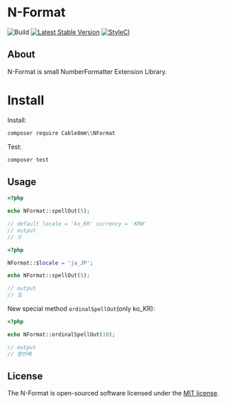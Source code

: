 # N-Format

![Build](https://github.com/cable8mm/n-format/workflows/Build/badge.svg)
[![Latest Stable Version](https://poser.pugx.org/cable8mm/n-format/v)](//packagist.org/packages/cable8mm/n-format)
[![StyleCI](https://github.styleci.io/repos/272403982/shield?branch=master)](https://github.styleci.io/repos/272403982)

## About

N-Format is small NumberFormatter Extension Library.

# Install

Install:

```sh
composer require Cable8mm\\NFormat
```

Test:

```sh
composer test
```

## Usage

```php
<?php

echo NFormat::spellOut(5);

// default locale = 'ko_KR' currency = 'KRW'
// output
// 오
```

```php
<?php

NFormat::$locale = 'ja_JP';

echo NFormat::spellOut(5);

// output
// 五

```

New special method `ordinalSpellOut`(only ko_KR):
```php
<?php

echo NFormat::ordinalSpellOut(10);

// output
// 열번째
```

## License

The N-Format is open-sourced software licensed under the [MIT license](https://opensource.org/licenses/MIT).
